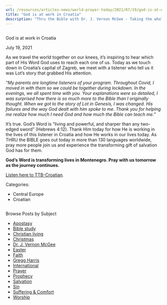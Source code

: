 ```yaml
---
url: /resources/articles-news/world-prayer-today/2021/07/19/god-is-at-work-in-croatia
title: "God is at work in Croatia"
description: "Thru the Bible with Dr. J. Vernon McGee - Taking the whole Word to the whole world"
---
```







## 
 God is at work in Croatia


July 19, 2021
![]()




As we travel the world together on our knees, it’s inspiring to hear which part of His Word God uses to reach each one of us. Today as we touch down in Croatia’s capital of Zagreb, we meet with a listener who tell us it was Lot’s story that grabbed His attention.

*“My parents are longtime listeners of your program. Throughout Covid, I moved in with them so we could be together during lockdown. In the evenings, we all spent time with you. Your explanations were so detailed, I was surprised how there is so much more to the Bible than I originally thought. When we got to the story of Lot in Genesis, I was changed. His failures and the way God dealt with him spoke to me. Thank you for helping me realize how much I need God and how much the Bible can teach me.”*

It’s true. God’s Word is “living and powerful, and sharper than any two-edged sword” (Hebrews 4:12). Thank Him today for how He is working in the lives of this listener in Croatia and how He works in our lives today. As THRU the BIBLE goes out today in more than 130 languages worldwide, pray more people join us and experience the transforming gift of salvation God has for them.

**God’s Word is transforming lives in Montenegro. Pray with us tomorrow as the journey continues.**

[Listen here to TTB-Croatian](https://ttb.twr.org/home/day,1156/language,HRV).



Categories: 


* Central Europe
* Croatian









## 
 Browse Posts by Subject


* [Apostasy](/resources/articles-news/-in-tags/tags/Apostasy)
* [Bible study](/resources/articles-news/-in-tags/tags/Bible-study)
* [Christian living](/resources/articles-news/-in-tags/tags/Christian-living)
* [Christmas](/resources/articles-news/-in-tags/tags/Christmas)
* [Dr. J. Vernon McGee](/resources/articles-news/-in-tags/tags/Dr-J-Vernon-McGee)
* [Easter](/resources/articles-news/-in-tags/tags/easter)
* [Faith](/resources/articles-news/-in-tags/tags/Faith)
* [Gregg Harris](/resources/articles-news/-in-tags/tags/Gregg-Harris)
* [International](/resources/articles-news/-in-tags/tags/International)
* [Prayer](/resources/articles-news/-in-tags/tags/prayer)
* [Prophecy](/resources/articles-news/-in-tags/tags/Prophecy)
* [Salvation](/resources/articles-news/-in-tags/tags/Salvation)
* [Sin](/resources/articles-news/-in-tags/tags/sin)
* [Suffering & Comfort](/resources/articles-news/-in-tags/tags/Suffering-Comfort)
* [Worship](/resources/articles-news/-in-tags/tags/worship)






